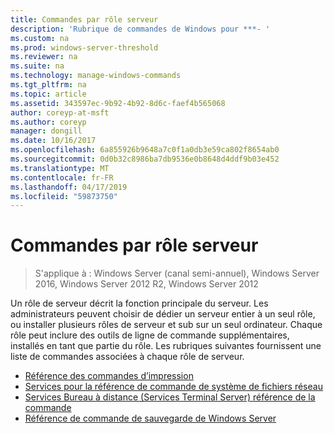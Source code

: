 ```yaml
---
title: Commandes par rôle serveur
description: 'Rubrique de commandes de Windows pour ***- '
ms.custom: na
ms.prod: windows-server-threshold
ms.reviewer: na
ms.suite: na
ms.technology: manage-windows-commands
ms.tgt_pltfrm: na
ms.topic: article
ms.assetid: 343597ec-9b92-4b92-8d6c-faef4b565068
author: coreyp-at-msft
ms.author: coreyp
manager: dongill
ms.date: 10/16/2017
ms.openlocfilehash: 6a855926b9648a7c0f1a0db3e59ca802f8654ab0
ms.sourcegitcommit: 0d0b32c8986ba7db9536e0b8648d4ddf9b03e452
ms.translationtype: MT
ms.contentlocale: fr-FR
ms.lasthandoff: 04/17/2019
ms.locfileid: "59873750"
---
```

# <a name="commands-by-server-role"></a>Commandes par rôle serveur

>S'applique à : Windows Server (canal semi-annuel), Windows Server 2016, Windows Server 2012 R2, Windows Server 2012

Un rôle de serveur décrit la fonction principale du serveur. Les administrateurs peuvent choisir de dédier un serveur entier à un seul rôle, ou installer plusieurs rôles de serveur et sub sur un seul ordinateur. Chaque rôle peut inclure des outils de ligne de commande supplémentaires, installés en tant que partie du rôle. Les rubriques suivantes fournissent une liste de commandes associées à chaque rôle de serveur.

-   [Référence des commandes d’impression](print-command-reference.md)
-   [Services pour la référence de commande de système de fichiers réseau](services-for-network-file-system-command-reference.md)
-   [Services Bureau à distance &#40;Services Terminal Server&#41; référence de la commande](remote-desktop-services-terminal-services-command-reference.md)
-   [Référence de commande de sauvegarde de Windows Server](windows-server-backup-command-reference.md)
